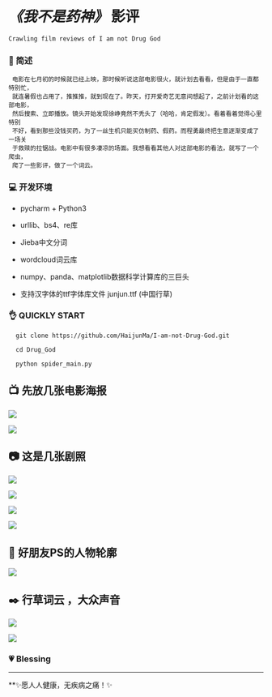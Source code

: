 # *《我不是药神》* 影评
    Crawling film reviews of I am not Drug God
    
### :pill: 简述                                 
  
    
     电影在七月初的时候就已经上映，那时候听说这部电影很火，就计划去看看，但是由于一直都特别忙，
     就连暑假也占用了，推推推，就到现在了。昨天，打开爱奇艺无意间想起了，之前计划看的这部电影，  
     然后搜索、立即播放。镜头开始发现徐峥竟然不秃头了（哈哈，肯定假发）。看着看着觉得心里特别  
     不好，看到那些没钱买药，为了一丝生机只能买仿制药、假药。而程勇最终把生意逐渐变成了一场关  
     于救赎的拉锯战。电影中有很多凄凉的场面。我想看看其他人对这部电影的看法，就写了一个爬虫，  
     爬了一些影评，做了一个词云。
   
    
### :computer: 开发环境
   - pycharm  +  Python3
     
   - urllib、bs4、re库
     
   - Jieba中文分词
     
   - wordcloud词云库
     
   - numpy、panda、matplotlib数据科学计算库的三巨头
     
   - 支持汉字体的ttf字体库文件 junjun.ttf  (中国行草)
 
 ### :ok_hand: QUICKLY START
 
 
      git clone https://github.com/HaijunMa/I-am-not-Drug-God.git
      
      cd Drug_God
      
      python spider_main.py
     
     
     
 
 :tv: 先放几张电影海报
-------------------------------------------
   
   ![](https://github.com/HaijunMa/I-am-not-Drug-God/raw/master/image/1.png)
   
   ![](https://github.com/HaijunMa/I-am-not-Drug-God/raw/master/image/2.png)
   
   
:camera: 这是几张剧照
----------------------------------------------
 ![](https://github.com/HaijunMa/I-am-not-Drug-God/raw/master/image/3.png)
 
 ![](https://github.com/HaijunMa/I-am-not-Drug-God/raw/master/image/4.png)
 
 ![](https://github.com/HaijunMa/I-am-not-Drug-God/raw/master/image/5.png)
 
 ![](https://github.com/HaijunMa/I-am-not-Drug-God/raw/master/image/6.png)
 
 
 :two_men_holding_hands: 好朋友PS的人物轮廓
 ---------------------------
 
 ![](https://github.com/HaijunMa/I-am-not-Drug-God/raw/master/image/drug.png)
 
:black_nib: 行草词云 ，大众声音
 ------------
    
 ![](https://github.com/HaijunMa/I-am-not-Drug-God/raw/master/image/two.png)
 
 ![](https://github.com/HaijunMa/I-am-not-Drug-God/raw/master/image/one.png)
 
 
 
 ### :heartpulse: Blessing
 ---------
   
   
  **:sparkles:愿人人健康，无疾病之痛！:sparkles:
